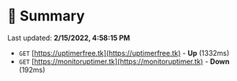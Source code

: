 # 📖 Summary
Last updated: **2/15/2022, 4:58:15 PM**

- `GET` [https://uptimerfree.tk](https://uptimerfree.tk) - **Up** (1332ms)
- `GET` [https://monitoruptimer.tk](https://monitoruptimer.tk) - **Down** (192ms)
